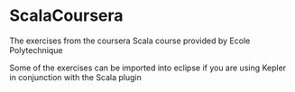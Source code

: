 ScalaCoursera
=============

The exercises from the coursera Scala course provided by Ecole Polytechnique

Some of the exercises can be imported into eclipse if you are using Kepler in conjunction with the Scala plugin
